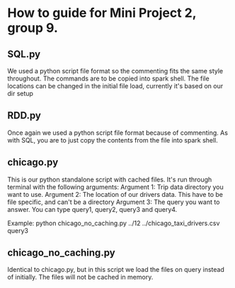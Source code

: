 # How to guide for Mini Project 2, group 9.
## SQL.py
We used a python script file format so the commenting fits the same style throughout. The commands are to be copied into spark shell.
The file locations can be changed in the initial file load, currently it's based on our dir setup

## RDD.py
Once again we used a python script file format because of commenting. 
As with SQL, you are to just copy the contents from the file into spark shell.

## chicago.py
This is our python standalone script with cached files. It's run through terminal with the following arguments:
Argument 1: Trip data directory you want to use. 
Argument 2: The location of our drivers data. This have to be file specific, and can't be a directory
Argument 3: The query you want to answer. You can type query1, query2, query3 and query4.

Example: python chicago_no_caching.py ../12 ../chicago_taxi_drivers.csv query3 

## chicago_no_caching.py
Identical to chicago.py, but in this script we load the files on query instead of initially. The files will not be cached in memory.

